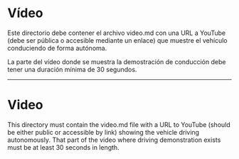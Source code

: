 Vídeo
====

Este directorio debe contener el archivo video.md con una URL a YouTube (debe ser pública o accesible mediante un enlace) que muestre el vehículo conduciendo de forma autónoma.

La parte del vídeo donde se muestra la demostración de conducción debe tener una duración mínima de 30 segundos.

---

Video
====

This directory must contain the video.md file with a URL to YouTube (should be either public or accessible by link) showing the vehicle driving autonomously.
That part of the video where driving demonstration exists must be at least 30 seconds in length.
